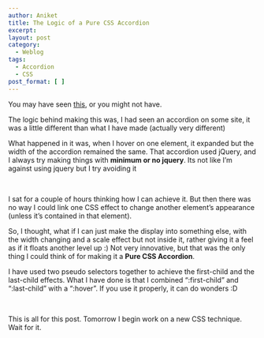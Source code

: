 ```yaml
---
author: Aniket
title: The Logic of a Pure CSS Accordion
excerpt:
layout: post
category:
  - Weblog
tags:
  - Accordion
  - CSS
post_format: [ ]
---
```

You may have seen [this][1], or you might not have.

The logic behind making this was, I had seen an accordion on some site, it was a little different than what I have made (actually very different)

What happened in it was, when I hover on one element, it expanded but the width of the accordion remained the same. That accordion used jQuery, and I always try making things with **minimum or no jquery**. Its not like I’m against using jquery but I try avoiding it

 



I sat for a couple of hours thinking how I can achieve it. But then there was no way I could link one CSS effect to change another element’s appearance (unless it’s contained in that element).

So, I thought, what if I can just make the display into something else, with the width changing and a scale effect but not inside it, rather giving it a feel as if it floats another level up :) Not very innovative, but that was the only thing I could think of for making it a **Pure CSS Accordion**.

I have used two pseudo selectors together to achieve the first-child and the last-child effects. What I have done is that I combined “:first-child” and “:last-child” with a “:hover”. If you use it properly, it can do wonders :D

 

This is all for this post. Tomorrow I begin work on a new CSS technique. Wait for it.

 [1]: https://developer.mozilla.org/en-US/demos/detail/pure-css-accordion/launch "Pure CSS Accordion"